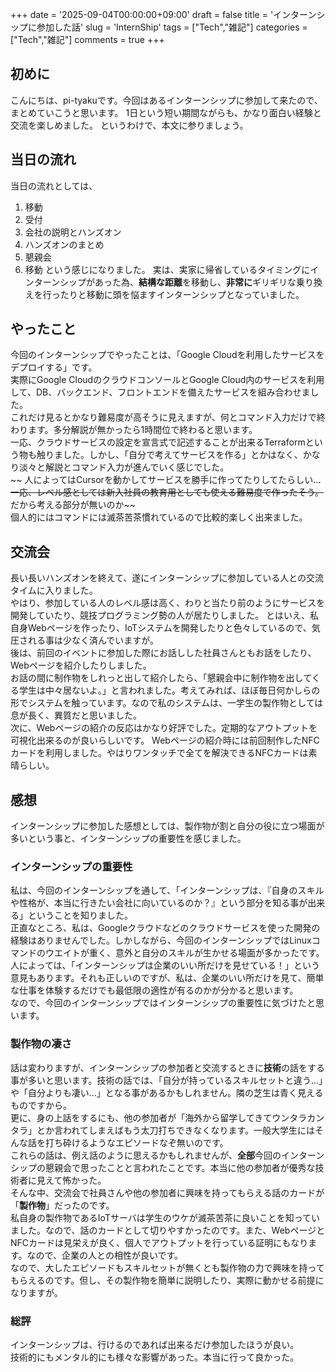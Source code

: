 +++
date = '2025-09-04T00:00:00+09:00'
draft = false
title = 'インターンシップに参加した話'
slug = 'InternShip'
tags = ["Tech","雑記"]
categories = ["Tech","雑記"]
comments = true
+++
## 初めに
こんにちは、pi-tyakuです。今回はあるインターンシップに参加して来たので、まとめていこうと思います。
1日という短い期間ながらも、かなり面白い経験と交流を楽しめました。
というわけで、本文に参りましょう。

## 当日の流れ
当日の流れとしては、
1. 移動
2. 受付
3. 会社の説明とハンズオン
4. ハンズオンのまとめ
5. 懇親会
6. 移動
という感じになりました。
実は、実家に帰省しているタイミングにインターンシップがあった為、**結構な距離**を移動し、**非常に**ギリギリな乗り換えを行ったりと移動に頭を悩ますインターンシップとなっていました。

## やったこと
今回のインターンシップでやったことは、「Google Cloudを利用したサービスをデプロイする」です。<br>
実際にGoogle CloudのクラウドコンソールとGoogle Cloud内のサービスを利用して、DB、バックエンド、フロントエンドを備えたサービスを組み合わせました。<br>
これだけ見るとかなり難易度が高そうに見えますが、何とコマンド入力だけで終わります。多分解説が無かったら1時間位で終わると思います。<br>
一応、クラウドサービスの設定を宣言式で記述することが出来るTerraformという物も触りました。しかし、「自分で考えてサービスを作る」とかはなく、かなり淡々と解説とコマンド入力が進んでいく感じでした。<br>
~~ 人によってはCursorを動かしてサービスを勝手に作ってたりしてたらしい...~~<br>
一応、レベル感としては新入社員の教育用としても使える難易度で作ったそう。~~だから考える部分が無いのか~~<br>
個人的にはコマンドには滅茶苦茶慣れているので比較的楽しく出来ました。<br>

## 交流会
長い長いハンズオンを終えて、遂にインターンシップに参加している人との交流タイムに入りました。<br>
やはり、参加している人のレベル感は高く、わりと当たり前のようにサービスを開発していたり、競技プログラミング勢の人が居たりしました。
とはいえ、私自身Webページを作ったり、IoTシステムを開発したりと色々しているので、気圧される事は少なく済んでいますが。<br>
後は、前回のイベントに参加した際にお話しした社員さんともお話をしたり、Webページを紹介したりしました。<br>
お話の間に制作物をしれっと出して紹介したら、「懇親会中に制作物を出してくる学生は中々居ないよ。」と言われました。考えてみれば、ほぼ毎日何かしらの形でシステムを触っています。なので私のシステムは、一学生の製作物としては息が長く、異質だと思いました。<br>
次に、Webページの紹介の反応はかなり好評でした。定期的なアウトプットを可視化出来るのが良いらしいです。
Webページの紹介時には前回制作したNFCカードを利用しました。やはりワンタッチで全てを解決できるNFCカードは素晴らしい。

## 感想
インターンシップに参加した感想としては、製作物が割と自分の役に立つ場面が多いという事と、インターンシップの重要性を感じました。

### インターンシップの重要性
私は、今回のインターンシップを通して、「インターンシップは、『自身のスキルや性格が、本当に行きたい会社に向いているのか？』という部分を知る事が出来る」ということを知りました。<br>
正直なところ、私は、Googleクラウドなどのクラウドサービスを使った開発の経験はありませんでした。しかしながら、今回のインターンシップではLinuxコマンドのウエイトが重く、意外と自分のスキルが生かせる場面が多かったです。<br>
人によっては、「インターンシップは企業のいい所だけを見せている！」という意見もあります。それも正しいのですが、私は、企業のいい所だけを見て、簡単な仕事を体験するだけでも最低限の適性が有るのかが分かると思います。<br>
なので、今回のインターンシップではインターンシップの重要性に気づけたと思います。<br>

### 製作物の凄さ
話は変わりますが、インターンシップの参加者と交流するときに**技術**の話をする事が多いと思います。技術の話では、「自分が持っているスキルセットと違う...」や「自分よりも凄い...」となる事があるかもしれません。隣の芝生は青く見えるものですから。<br>
更に、身の上話をするにも、他の参加者が「海外から留学してきてウンタラカンタラ」とか言われてしまえばもう太刀打ちできなくなります。一般大学生にはそんな話を打ち砕けるようなエピソードなぞ無いのです。<br>
これらの話は、例え話のように思えるかもしれませんが、**全部**今回のインターンシップの懇親会で思ったことと言われたことです。本当に他の参加者が優秀な技術者に見えて怖かった。<br>
そんな中、交流会で社員さんや他の参加者に興味を持ってもらえる話のカードが「**製作物**」だったのです。<br>
私自身の製作物であるIoTサーバは学生のウケが滅茶苦茶に良いことを知っていました。なので、話のカードとして切りやすかったのです。また、WebページとNFCカードは見栄えが良く、個人でアウトプットを行っている証明にもなります。なので、企業の人との相性が良いです。<br>
なので、大したエピソードもスキルセットが無くとも製作物の力で興味を持ってもらえるのです。但し、その製作物を簡単に説明したり、実際に動かせる前提になりますが。<br>

### 総評
インターンシップは、行けるのであれば出来るだけ参加したほうが良い。<br>
技術的にもメンタル的にも様々な影響があった。本当に行って良かった。



